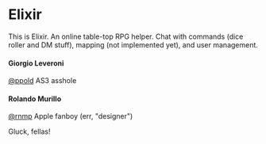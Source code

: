 # Elixir

This is Elixir. An online table-top RPG helper. Chat with commands (dice roller and DM stuff), mapping (not implemented yet), and user management.

#### Giorgio Leveroni
[@ppold](http://twitter.com/ppold)
AS3 asshole

#### Rolando Murillo
[@rnmp](http://twitter.com/rnmp)
Apple fanboy (err, "designer")

Gluck, fellas!
